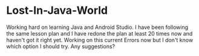 # Lost-In-Java-World
Working hard on learning Java and Android Studio. I have been following the same lesson plan and I have redone the plan at least 20 times now and haven't got it right yet. Working on this current Errors  now but I don't know which option I should try. Any suggestions?
